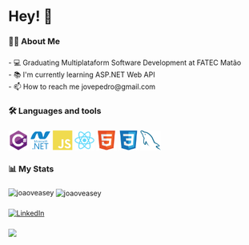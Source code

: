 <h1 align="left">Hey! 👋</h1>

###

<h3 align="left">👩‍💻  About Me</h3>

###

<p align="left">- 💻 Graduating Multiplataform Software Development at FATEC Matão <br>- 📚 I'm currently learning ASP.NET Web API <br>- 📫 How to reach me jovepedro@gmail.com <br>

###

<h3 align="left">🛠 Languages and tools</h3>

###

<div style="display: inline_block">
  <img alt="Csharp" height="40" src="https://raw.githubusercontent.com/devicons/devicon/master/icons/csharp/csharp-original.svg">
  <img alt="DotNet" height="40" src="https://raw.githubusercontent.com/devicons/devicon/master/icons/dot-net/dot-net-plain-wordmark.svg">
  <img alt="Js" height="40" src="https://raw.githubusercontent.com/devicons/devicon/master/icons/javascript/javascript-plain.svg">
  <img alt="React" height="40" src="https://raw.githubusercontent.com/devicons/devicon/master/icons/react/react-original.svg">  
  <img alt="HTML" height="40" src="https://raw.githubusercontent.com/devicons/devicon/master/icons/html5/html5-original.svg">
  <img alt="CSS" height="40" src="https://raw.githubusercontent.com/devicons/devicon/master/icons/css3/css3-original.svg">
  <img alt="Js" height="40" src="https://raw.githubusercontent.com/devicons/devicon/master/icons/mysql/mysql-original.svg">
</div>

###

<h3 align="left">📊  My Stats</h3>

###

<div>
  <img align="left" src="https://github-readme-stats.vercel.app/api/top-langs?username=joaoveasey&show_icons=true&theme=dark&locale=en&layout=compact" alt="joaoveasey" />
</div>

<div>&nbsp;<img align="center" src="https://github-readme-stats.vercel.app/api?username=joaoveasey&show_icons=true&theme=dark&locale=en" alt="joaoveasey" /></div>

###

[![LinkedIn](https://img.shields.io/badge/LinkedIn-%230077B5.svg?logo=linkedin&logoColor=white)](https://linkedin.com/in/joaoveasey) 

###

[![](https://visitcount.itsvg.in/api?id=joaoveasey&label=Profile%20Views&color=11&icon=1&pretty=false)](https://visitcount.itsvg.in)
